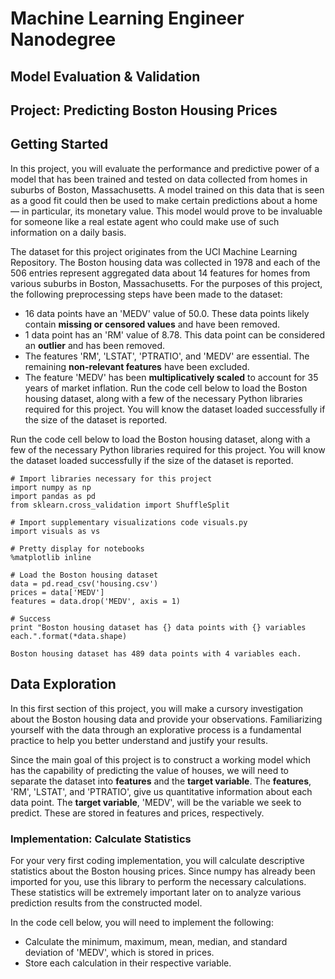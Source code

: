 # Machine Learning Engineer Nanodegree
## Model Evaluation & Validation
## Project: Predicting Boston Housing Prices

## Getting Started
In this project, you will evaluate the performance and predictive power of a model that has been trained and tested on data collected from homes in suburbs of Boston, Massachusetts. A model trained on this data that is seen as a good fit could then be used to make certain predictions about a home — in particular, its monetary value. This model would prove to be invaluable for someone like a real estate agent who could make use of such information on a daily basis.

The dataset for this project originates from the UCI Machine Learning Repository. The Boston housing data was collected in 1978 and each of the 506 entries represent aggregated data about 14 features for homes from various suburbs in Boston, Massachusetts. For the purposes of this project, the following preprocessing steps have been made to the dataset:

- 16 data points have an 'MEDV' value of 50.0. These data points likely contain **missing or censored values** and have been removed.
- 1 data point has an 'RM' value of 8.78. This data point can be considered an **outlier** and has been removed.
- The features 'RM', 'LSTAT', 'PTRATIO', and 'MEDV' are essential. The remaining **non-relevant features** have been excluded.
- The feature 'MEDV' has been **multiplicatively scaled** to account for 35 years of market inflation.
Run the code cell below to load the Boston housing dataset, along with a few of the necessary Python libraries required for this project. You will know the dataset loaded successfully if the size of the dataset is reported.

Run the code cell below to load the Boston housing dataset, along with a few of the necessary Python libraries required for this project. You will know the dataset loaded successfully if the size of the dataset is reported.

```
# Import libraries necessary for this project
import numpy as np
import pandas as pd
from sklearn.cross_validation import ShuffleSplit

# Import supplementary visualizations code visuals.py
import visuals as vs

# Pretty display for notebooks
%matplotlib inline

# Load the Boston housing dataset
data = pd.read_csv('housing.csv')
prices = data['MEDV']
features = data.drop('MEDV', axis = 1)
    
# Success
print "Boston housing dataset has {} data points with {} variables each.".format(*data.shape)
```

```
Boston housing dataset has 489 data points with 4 variables each.
```

## Data Exploration
In this first section of this project, you will make a cursory investigation about the Boston housing data and provide your observations. Familiarizing yourself with the data through an explorative process is a fundamental practice to help you better understand and justify your results.

Since the main goal of this project is to construct a working model which has the capability of predicting the value of houses, we will need to separate the dataset into **features** and the **target variable**. The **features**, 'RM', 'LSTAT', and 'PTRATIO', give us quantitative information about each data point. The **target variable**, 'MEDV', will be the variable we seek to predict. These are stored in features and prices, respectively.

### Implementation: Calculate Statistics
For your very first coding implementation, you will calculate descriptive statistics about the Boston housing prices. Since numpy has already been imported for you, use this library to perform the necessary calculations. These statistics will be extremely important later on to analyze various prediction results from the constructed model.

In the code cell below, you will need to implement the following:

- Calculate the minimum, maximum, mean, median, and standard deviation of 'MEDV', which is stored in prices.
 - Store each calculation in their respective variable.
